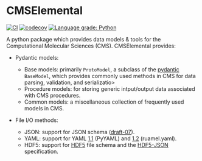 CMSElemental
====================
[//]: # (Badges)
[![CI](https://github.com/MolSSI/cmselemental/actions/workflows/CI.yaml/badge.svg)](https://github.com/MolSSI/cmselemental/actions/workflows/CI.yaml)
[![codecov](https://codecov.io/gh/MolSSI/cmslemental/branch/main/graph/badge.svg)](https://codecov.io/gh/MolSSI/cmslemental/branch/main)
[![Language grade: Python](https://img.shields.io/lgtm/grade/python/g/MolSSI/cmselemental.svg?logo=lgtm&logoWidth=18)](https://lgtm.com/projects/g/MolSSI/cmselemental/context:python)

A python package which provides data models & tools for the Computational Molecular Sciences (CMS).
CMSElemental provides:

- Pydantic models:
  - Base models: primarily `ProtoModel`, a subclass of the [pydantic](https://pydantic-docs.helpmanual.io) `BaseModel`, which provides commonly used methods in CMS for data parsing, validation, and serializatio>
  - Procedure models: for storing generic intput/output data associated with CMS procedures.
  - Common models: a miscellaneous collection of frequently used models in CMS.

- File I/O methods:
  - JSON: support for JSON schema ([draft-07](https://json-schema.org/specification-links.html#draft-7)).
  - YAML: support for YAML [1.1](https://yaml.org/spec/1.1) (PyYAML) and [1.2](https://yaml.org/spec/1.2) (ruamel.yaml).
  - HDF5: support for [HDF5](https://support.hdfgroup.org/HDF5/doc1.6/UG/03_Model.html) file schema and the [HDF5-JSON](https://github.com/HDFGroup/hdf5-json) specification.
